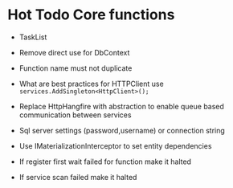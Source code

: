 ﻿# Hot Todo Core functions
* TaskList
* Remove direct use for DbContext
* Function name must not duplicate
* What are best practices for HTTPClient use `services.AddSingleton<HttpClient>();`
* Replace HttpHangfire with abstraction to enable queue based communication between services
* Sql server settings (password,username) or connection string

* Use IMaterializationInterceptor to set entity dependencies
* If register first wait failed for function make it halted
* If service scan failed make it halted